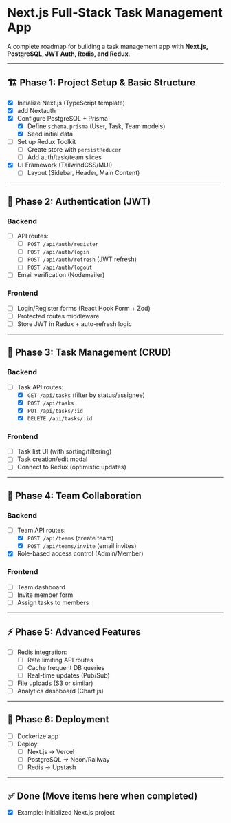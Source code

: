 # Next.js Full-Stack Task Management App

A complete roadmap for building a task management app with **Next.js, PostgreSQL, JWT Auth, Redis, and Redux**.

---

## 🏗️ **Phase 1: Project Setup & Basic Structure**

- [x] Initialize Next.js (TypeScript template)
- [x] add Nextauth
- [x] Configure PostgreSQL + Prisma
  - [x] Define `schema.prisma` (User, Task, Team models)
  - [x] Seed initial data
- [ ] Set up Redux Toolkit
  - [ ] Create store with `persistReducer`
  - [ ] Add auth/task/team slices
- [x] UI Framework (TailwindCSS/MUI)
  - [ ] Layout (Sidebar, Header, Main Content)

---

## 🔐 **Phase 2: Authentication (JWT)**

### Backend

- [ ] API routes:
  - [ ] `POST /api/auth/register`
  - [ ] `POST /api/auth/login`
  - [ ] `POST /api/auth/refresh` (JWT refresh)
  - [ ] `POST /api/auth/logout`
- [ ] Email verification (Nodemailer)

### Frontend

- [ ] Login/Register forms (React Hook Form + Zod)
- [ ] Protected routes middleware
- [ ] Store JWT in Redux + auto-refresh logic

---

## 📝 **Phase 3: Task Management (CRUD)**

### Backend

- [ ] Task API routes:
  - [x] `GET /api/tasks` (filter by status/assignee)
  - [x] `POST /api/tasks`
  - [x] `PUT /api/tasks/:id`
  - [x] `DELETE /api/tasks/:id`

### Frontend

- [ ] Task list UI (with sorting/filtering)
- [ ] Task creation/edit modal
- [ ] Connect to Redux (optimistic updates)

---

## 👥 **Phase 4: Team Collaboration**

### Backend

- [ ] Team API routes:
  - [x] `POST /api/teams` (create team)
  - [x] `POST /api/teams/invite` (email invites)
- [x] Role-based access control (Admin/Member)

### Frontend

- [ ] Team dashboard
- [ ] Invite member form
- [ ] Assign tasks to members

---

## ⚡ **Phase 5: Advanced Features**

- [ ] Redis integration:
  - [ ] Rate limiting API routes
  - [ ] Cache frequent DB queries
  - [ ] Real-time updates (Pub/Sub)
- [ ] File uploads (S3 or similar)
- [ ] Analytics dashboard (Chart.js)

---

## 🚀 **Phase 6: Deployment**

- [ ] Dockerize app
- [ ] Deploy:
  - [ ] Next.js → Vercel
  - [ ] PostgreSQL → Neon/Railway
  - [ ] Redis → Upstash

---

## ✅ **Done** (Move items here when completed)

- [x] Example: Initialized Next.js project
